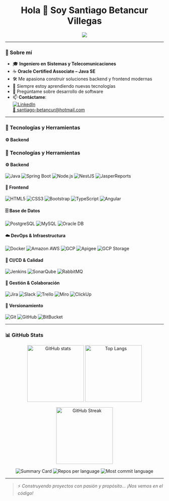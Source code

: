 <h1 align="center">Hola 👋 Soy Santiago Betancur Villegas</h1>

<p align="center">
  <img src="https://readme-typing-svg.herokuapp.com?color=36BCF7&lines=Systems+and+Telecommunications+Engineer;Oracle+Certified+Java+Developer;Full+Stack+Software+Engineer;Always+Learning+Something+New..." />
</p>

---

### 🚀 Sobre mí

- 🎓 **Ingeniero en Sistemas y Telecomunicaciones**
- ☕ **Oracle Certified Associate – Java SE**
- 🛠️ Me apasiona construir soluciones backend y frontend modernas
- 🌱 Siempre estoy aprendiendo nuevas tecnologías
- 💬 Pregúntame sobre desarrollo de software
- 📫 **Contáctame**:  
  [![LinkedIn](https://img.shields.io/badge/-LinkedIn-blue?logo=linkedin&style=flat-square)](https://www.linkedin.com/in/santiago-betancur-villegas-4260a519a)  
  [📧 santiago-betancur@hotmail.com](mailto:santiago-betancur@hotmail.com)

---

### 🧰 Tecnologías y Herramientas

#### ⚙️ Backend
### 🧰 Tecnologías y Herramientas

#### ⚙️ Backend
![Java](https://img.shields.io/badge/Java-red?style=flat-square&logo=java)
![Spring Boot](https://img.shields.io/badge/SpringBoot-black?style=flat-square&logo=spring)
![Node.js](https://img.shields.io/badge/Node.js-black?style=flat-square&logo=node.js)
![NestJS](https://img.shields.io/badge/Nest.js-E0234E?style=flat-square&logo=nestjs)
![JasperReports](https://img.shields.io/badge/JasperReports-002147?style=flat-square&logo=report)

#### 🎨 Frontend
![HTML5](https://img.shields.io/badge/HTML5-E34F26?style=flat-square&logo=html5&logoColor=white)
![CSS3](https://img.shields.io/badge/CSS3-1572B6?style=flat-square&logo=css3)
![Bootstrap](https://img.shields.io/badge/Bootstrap-563D7C?style=flat-square&logo=bootstrap)
![TypeScript](https://img.shields.io/badge/TypeScript-007ACC?style=flat-square&logo=typescript)
![Angular](https://img.shields.io/badge/Angular-DD0031?style=flat-square&logo=angular)

#### 🗄️ Base de Datos
![PostgreSQL](https://img.shields.io/badge/PostgreSQL-336791?style=flat-square&logo=postgresql)
![MySQL](https://img.shields.io/badge/MySQL-00000F?style=flat-square&logo=mysql)
![Oracle DB](https://img.shields.io/badge/Oracle_DB-F80000?style=flat-square&logo=oracle)

#### ☁️ DevOps & Infraestructura
![Docker](https://img.shields.io/badge/Docker-2496ED?style=flat-square&logo=docker)
![Amazon AWS](https://img.shields.io/badge/AWS-232F3E?style=flat-square&logo=amazon-aws)
![GCP](https://img.shields.io/badge/GCP-4285F4?style=flat-square&logo=google-cloud)
![Apigee](https://img.shields.io/badge/Apigee-FF6D00?style=flat-square&logo=apigee)
![GCP Storage](https://img.shields.io/badge/GCP%20Bucket-34A853?style=flat-square&logo=google-cloud)

#### 🔧 CI/CD & Calidad
![Jenkins](https://img.shields.io/badge/Jenkins-D24939?style=flat-square&logo=jenkins)
![SonarQube](https://img.shields.io/badge/SonarQube-4E9BCD?style=flat-square&logo=sonarqube)
![RabbitMQ](https://img.shields.io/badge/RabbitMQ-FF6600?style=flat-square&logo=rabbitmq)

#### 👥 Gestión & Colaboración
![Jira](https://img.shields.io/badge/Jira-0052CC?style=flat-square&logo=jira)
![Slack](https://img.shields.io/badge/Slack-4A154B?style=flat-square&logo=slack)
![Trello](https://img.shields.io/badge/Trello-0079BF?style=flat-square&logo=trello)
![Miro](https://img.shields.io/badge/Miro-050038?style=flat-square&logo=miro)
![ClickUp](https://img.shields.io/badge/ClickUp-7B68EE?style=flat-square&logo=clickup)

#### 🔁 Versionamiento
![Git](https://img.shields.io/badge/Git-F05032?style=flat-square&logo=git)
![GitHub](https://img.shields.io/badge/GitHub-181717?style=flat-square&logo=github)
![BitBucket](https://img.shields.io/badge/BitBucket-0052CC?style=flat-square&logo=bitbucket)


---

### 📊 GitHub Stats

<p align="center">
  <img src="https://github-readme-stats.vercel.app/api?username=santbetv&show_icons=true&theme=radical&count_private=true" alt="GitHub stats" height="180"/>
  <img src="https://github-readme-stats.vercel.app/api/top-langs/?username=santbetv&layout=compact&theme=radical" alt="Top Langs" height="180"/>
</p>

<p align="center">
  <img src="https://github-readme-streak-stats.herokuapp.com/?user=santbetv&theme=tokyonight&hide_border=true&date_format=M%20j%5B%2C%20Y%5D" alt="GitHub Streak" height="180"/>
</p>

<p align="center">
  <img src="https://github-profile-summary-cards.vercel.app/api/cards/profile-details?username=santbetv&theme=radical" alt="Summary Card">
  <img src="https://github-profile-summary-cards.vercel.app/api/cards/repos-per-language?username=santbetv&theme=radical" alt="Repos per language">
  <img src="https://github-profile-summary-cards.vercel.app/api/cards/most-commit-language?username=santbetv&theme=radical" alt="Most commit language">
</p>


---

> ⚡ *Construyendo proyectos con pasión y propósito... ¡Nos vemos en el código!*
